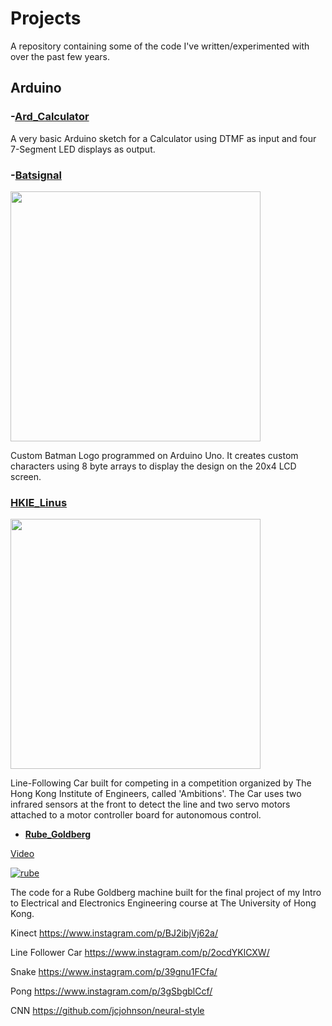 # Projects

A repository containing some of the code I've written/experimented with over the past few years.

## Arduino


### -[Ard_Calculator](https://github.com/krohak/Projects/blob/master/Arduino/Ard_Calculator/Ard_Calculator.ino)

A very basic Arduino sketch for a Calculator using DTMF as input and four 7-Segment LED displays as output. 

### -[Batsignal](https://github.com/krohak/Projects/blob/master/Arduino/Batsignal/Batsignal.ino)

<img src="https://pbs.twimg.com/profile_banners/3312354553/1439293197" width="400px">

Custom Batman Logo programmed on Arduino Uno. It creates custom characters using 8 byte arrays to display the design on the 20x4 LCD screen.

### [HKIE_Linus](https://github.com/krohak/Projects/blob/master/Arduino/HKIE_Linus/HKIE_Linus.ino)

<img src="https://raw.githubusercontent.com/krohak/Projects/master/Arduino/HKIE_Linus/hkie.jpg" width="400px">

Line-Following Car built for competing in a competition organized by The Hong Kong Institute of Engineers, called 'Ambitions'. The Car uses two infrared sensors at the front to detect the line and two servo motors attached to a motor controller board for autonomous control.

* **[Rube_Goldberg](https://github.com/krohak/Projects/blob/master/Arduino/Rube_Goldberg/Rube_Goldberg.ino)**

[Video](https://www.youtube.com/watch?v=huZIT-BSQT0)

[![rube](http://img.youtube.com/vi/huZIT-BSQT0/0.jpg)](https://www.youtube.com/watch?v=huZIT-BSQT0)

The code for a Rube Goldberg machine built for the final project of my Intro to Electrical and Electronics Engineering course at The University of Hong Kong.

Kinect
https://www.instagram.com/p/BJ2ibjVj62a/

Line Follower Car
https://www.instagram.com/p/2ocdYKlCXW/

Snake
https://www.instagram.com/p/39gnu1FCfa/

Pong
https://www.instagram.com/p/3gSbgblCcf/




CNN
https://github.com/jcjohnson/neural-style



